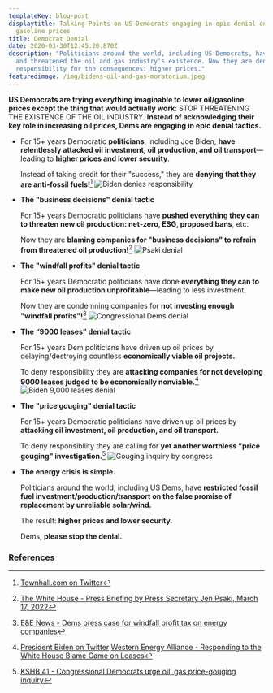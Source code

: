 ```yaml
---
templateKey: blog-post
displaytitle: Talking Points on US Democrats engaging in epic denial on oil and
  gasoline prices
title: Democrat Denial
date: 2020-03-30T12:45:20.870Z
description: "Politicians around the world, including US Democrats, have opposed
  and threatened the oil and gas industry's existence. Now they are denying
  responsibility for the consequences: higher prices."
featuredimage: /img/bidens-oil-and-gas-moratorium.jpeg
---
```

**US Democrats are trying everything imaginable to lower oil/gasoline prices except the thing that would actually work**: STOP THREATENING THE EXISTENCE OF THE OIL INDUSTRY. **Instead of acknowledging their key role in increasing oil prices, Dems are engaging in epic denial tactics.**

- ​​For 15+ years Democratic **politicians**, including Joe Biden, **have relentlessly attacked oil investment, oil production, and oil transport**—leading to **higher prices and lower security**.

    Instead of taking credit for their "success," they are **denying that they are anti-fossil fuels!**[^1]
![Biden denies responsibility](/img/dems-denial-01.jpg)

- **The "business decisions" denial tactic**

    For 15+ years Democratic politicians have **pushed everything they can to threaten new oil production: net-zero, ESG, proposed bans**, etc.

    Now they are **blaming companies for "business decisions" to refrain from threatened oil production!**[^2]
![Psaki denial](/img/dems-denial-02.jpg)

- **The "windfall profits" denial tactic**

    For 15+ years Democratic politicians have done **everything they can to make new oil production unprofitable**—leading to less investment.

    Now they are condemning companies for **not investing enough "windfall profits"!**[^3]
![Congressional Dems denial](/img/dems-denial-03.jpg)

- **The “9000 leases” denial tactic**

    For 15+ years Dem politicians have driven up oil prices by delaying/destroying countless **economically viable oil projects.**

    To deny responsibility they are **attacking companies for not developing 9000 leases judged to be economically nonviable.**[^4]
![Biden 9,000 leases denial](/img/dems-denial-04.jpg)

- **The "price gouging" denial tactic**

    For 15+ years Democratic politicians have driven up oil prices by **attacking oil investment, oil production, and oil transport.**

    To deny responsibility they are calling for **yet another worthless "price gouging" investigation.**[^5]
![Gouging inquiry by congress](/img/dems-denial-05.jpg)

- **The energy crisis is simple.**

    Politicians around the world, including US Dems, have **restricted fossil fuel investment/production/transport on the false promise of replacement by unreliable solar/wind.**

    The result: **higher prices and lower security.**

    Dems, **please stop the denial.**


### References

[^1]: [Townhall.com on Twitter](https://twitter.com/townhallcom/status/1501235888445169669)

[^2]: [The White House - Press Briefing by Press Secretary Jen Psaki, March 17, 2022](https://www.whitehouse.gov/briefing-room/press-briefings/2022/03/17/press-briefing-by-press-secretary-jen-psaki-march-17-2022/)

[^3]: [E&E News - Dems press case for windfall profit tax on energy companies](https://www.eenews.net/articles/dems-press-case-for-windfall-profit-tax-on-energy-companies/)

[^4]:
    [President Biden on Twitter](https://twitter.com/POTUS/status/1509599348702814208)
    [Western Energy Alliance - Responding to the White House Blame Game on Leases](https://www.westernenergyalliance.org/blog/responding-to-the-white-house-blame-game-on-leases)

[^5]: [KSHB 41 - Congressional Democrats urge oil, gas price-gouging inquiry](https://www.kshb.com/news/local-news/congressional-democrats-urge-oil-gas-price-gouging-inquiry)